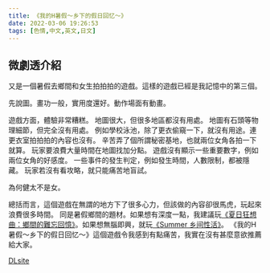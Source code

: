 ```yaml
---
title: 《我的H暑假～乡下的假日回忆～》
date: 2022-03-06 19:26:53
tags: [色情,中文,英文,日文]
---
```

## 微劇透介紹

又是一個暑假去鄉間和女生拍拍拍的遊戲。這樣的遊戲已經是我記憶中的第三個。

先說圖。畫功一般，實用度還好。動作場面有動畫。

遊戲方面，體驗非常糟糕。
地圖很大，但很多地區都沒有用處。
地圖有石頭等物理細節，但完全沒有用處。
例如學校泳池，除了更衣偷窺一下，就沒有用途。連更衣室拍拍拍的內容也沒有。
辛苦弄了個所謂秘密基地，也就兩位女角各拍一下就算。
玩家要浪費大量時間在地圖找加分點。
遊戲沒有顯示一些重要數字，例如兩位女角的好感度。
一些事件的發生判定，例如發生時間，人數限制，都被隱藏。
玩家若沒有看攻略，就只能痛苦地盲試。

為何健太不是女。

總括而言，這個遊戲在無謂的地方下了很多心力，但該做的內容卻很馬虎，玩起來浪費很多時間。
同是暑假鄉間的題材。如果想有深度一點，我建議玩[《夏日狂想曲：鄉間的難忘回憶》](https://store.steampowered.com/app/1227890/_/)。如果想無腦即興，就玩[《Summer 乡间性活》](https://store.steampowered.com/app/1508570/SummerLife_in_the_Countryside/)。
《我的H暑假～乡下的假日回忆～》這個遊戲令我感到有點痛苦，我實在沒有甚麼意欲推薦給大家。

[DLsite](https://www.dlsite.com/maniax/work/=/product_id/RJ353390.html)
